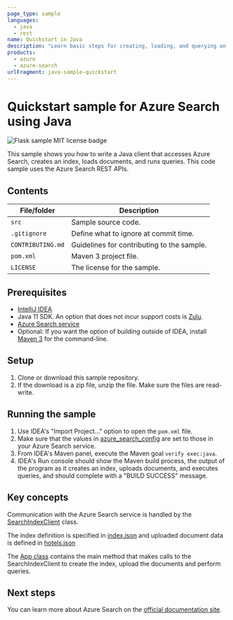 ```yaml
---
page_type: sample
languages:
  - java
  - rest
name: Quickstart in Java
description: "Learn basic steps for creating, loading, and querying an Azure Search index in a Java console application."
products:
  - azure
  - azure-search
urlFragment: java-sample-quickstart
---
```

# Quickstart sample for Azure Search using Java

![Flask sample MIT license badge](https://img.shields.io/badge/license-MIT-green.svg)

This sample shows you how to write a Java client that accesses Azure Search, creates an index, loads documents, and runs queries. This code sample uses the Azure Search REST APIs. 

## Contents

| File/folder | Description |
|-------------|-------------|
| `src`       | Sample source code. |
| `.gitignore` | Define what to ignore at commit time. |
| `CONTRIBUTING.md` | Guidelines for contributing to the sample. |
| `pom.xml` | Maven 3 project file. |
| `LICENSE`   | The license for the sample. |

## Prerequisites

- [IntelliJ IDEA](https://www.jetbrains.com/idea/)
- Java 11 SDK. An option that does not incur support costs is [Zulu](https://docs.microsoft.com/java/azure/jdk/?view=azure-java-stable).
- [Azure Search service](https://docs.microsoft.com/azure/search/search-create-service-portal)
- Optional: If you want the option of building outside of IDEA, install [Maven 3](https://maven.apache.org/download.cgi) for the command-line.

## Setup

1. Clone or download this sample repository.
1. If the download is a zip file, unzip the file. Make sure the files are read-write.

## Running the sample

1. Use IDEA's "Import Project..." option to open the `pom.xml` file.
1. Make sure that the values in [azure_search_config](src/main/resources/com/microsoft/azure/search/samples/app/azure_search_config) are set to those in your Azure Search service.
1. From IDEA's Maven panel, execute the Maven goal `verify exec:java`.
1. IDEA's Run console should show the Maven build process, the output of the program as it creates an index, uploads documents, and executes queries, and should complete with a "BUILD SUCCESS" message.

## Key concepts

Communication with the Azure Search service is handled by the [SearchIndexClient](src/main/java/com/microsoft/azure/search/samples/client/SearchIndexClient.java) class.

The index definition is specified in [index.json](src/main/resources/com/microsoft/azure/search/samples/service/index.json) and uploaded document data is defined in [hotels.json](src/main/resources/com/microsoft/azure/search/samples/service/hotels.json)

The [App class](src/main/java/com/microsoft/azure/search/samples/app/App.java) contains the main method that makes calls to the SearchIndexClient to create the index, upload the documents and perform queries.

## Next steps

You can learn more about Azure Search on the [official documentation site](https://docs.microsoft.com/azure/search).